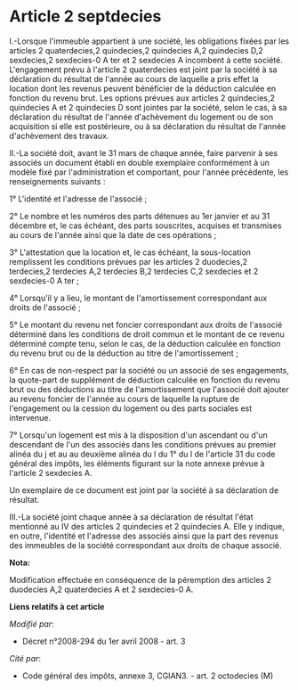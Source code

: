 # Article 2 septdecies

I.-Lorsque l'immeuble appartient à une société, les obligations fixées par les articles 2 quaterdecies,2 quindecies,2
quindecies A,2 quindecies D,2 sexdecies,2 sexdecies-0 A ter et 2 sexdecies A incombent à cette société. L'engagement prévu à
l'article 2 quaterdecies est joint par la société à sa déclaration du résultat de l'année au cours de laquelle a pris effet
la location dont les revenus peuvent bénéficier de la déduction calculée en fonction du revenu brut. Les options prévues aux
articles 2 quindecies,2 quindecies A et 2 quindecies D sont jointes par la société, selon le cas, à sa déclaration du
résultat de l'année d'achèvement du logement ou de son acquisition si elle est postérieure, ou à sa déclaration du résultat
de l'année d'achèvement des travaux. 

II.-La société doit, avant le 31 mars de chaque année, faire parvenir à ses associés un document établi en double exemplaire
conformément à un modèle fixé par l'administration et comportant, pour l'année précédente, les renseignements suivants : 

1° L'identité et l'adresse de l'associé ; 

2° Le nombre et les numéros des parts détenues au 1er janvier et au 31 décembre et, le cas échéant, des parts souscrites,
acquises et transmises au cours de l'année ainsi que la date de ces opérations ; 

3° L'attestation que la location et, le cas échéant, la sous-location remplissent les conditions prévues par les articles 2
duodecies,2 terdecies,2 terdecies A,2 terdecies B,2 terdecies C,2 sexdecies et 2 sexdecies-0 A ter ; 

4° Lorsqu'il y a lieu, le montant de l'amortissement correspondant aux droits de l'associé ; 

5° Le montant du revenu net foncier correspondant aux droits de l'associé déterminé dans les conditions de droit commun et le
montant de ce revenu déterminé compte tenu, selon le cas, de la déduction calculée en fonction du revenu brut ou de la
déduction au titre de l'amortissement ; 

6° En cas de non-respect par la société ou un associé de ses engagements, la quote-part de supplément de déduction calculée
en fonction du revenu brut ou des déductions au titre de l'amortissement que l'associé doit ajouter au revenu foncier de
l'année au cours de laquelle la rupture de l'engagement ou la cession du logement ou des parts sociales est intervenue. 

7° Lorsqu'un logement est mis à la disposition d'un ascendant ou d'un descendant de l'un des associés dans les conditions
prévues au premier alinéa du j et au au deuxième alinéa du l du 1° du I de l'article 31 du code général des impôts, les
éléments figurant sur la note annexe prévue à l'article 2 sexdecies A. 

Un exemplaire de ce document est joint par la société à sa déclaration de résultat. 

III.-La société joint chaque année à sa déclaration de résultat l'état mentionné au IV des articles 2 quindecies et 2
quindecies A. Elle y indique, en outre, l'identité et l'adresse des associés ainsi que la part des revenus des immeubles de
la société correspondant aux droits de chaque associé.

**Nota:**

Modification effectuée en conséquence de la péremption des articles 2 duodecies A,2 quaterdecies A et 2 sexdecies-0 A.

**Liens relatifs à cet article**

_Modifié par_:

  - Décret n°2008-294 du 1er avril 2008 - art. 3

_Cité par_:

  - Code général des impôts, annexe 3, CGIAN3. - art. 2 octodecies (M)
